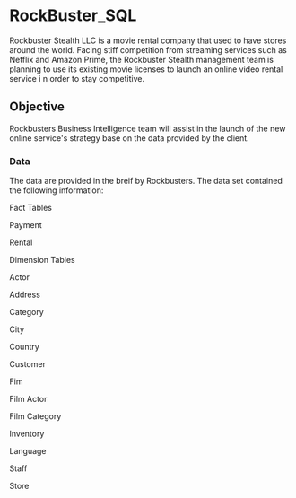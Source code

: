 # RockBuster_SQL

Rockbuster Stealth LLC is a movie rental company that used to have stores around the world. Facing stiff competition from streaming services such as Netflix and Amazon Prime, the Rockbuster Stealth management team is planning to use its existing movie licenses to launch an online video rental service i n order to stay competitive.

## Objective

Rockbusters Business Intelligence team will assist in the launch of the new online service's strategy base on the data provided by the client.
 

### Data

The data are provided in the breif by Rockbusters. The data set contained the following information:

Fact Tables

Payment

Rental

Dimension Tables

Actor

Address

Category

City

Country

Customer

Fim

Film Actor

Film Category

Inventory

Language

Staff

Store
